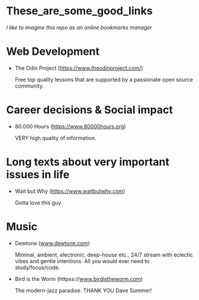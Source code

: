 # These_are_some_good_links

_I like to imagine this repo as an online bookmarks manager_

# Web Development

* The Odin Project (https://www.theodinproject.com/)

    Free top quality lessons that are supported by a passionate open source community.

# Career decisions & Social impact

* 80.000 Hours (https://www.80000hours.org)

    VERY high quality of information.

# Long texts about very important issues in life

* Wait but Why (https://www.waitbutwhy.com)

    Gotta love this guy.

# Music

* Dewtone (www.dewtone.com)

    Miminal, ambient, electronic, deep-house etc., 24/7 stream with eclectic vibes and gentle intentions. All you would ever need to study/focus/code.

* Bird is the Worm (httpss://www.birdistheworm.com)

     The modern-jazz paradise. THANK YOU Dave Summer!
